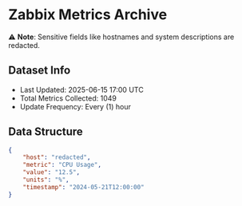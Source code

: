 # Zabbix Metrics Archive

⚠️ **Note**: Sensitive fields like hostnames and system descriptions are redacted.

## Dataset Info
- Last Updated: 2025-06-15 17:00 UTC
- Total Metrics Collected: 1049
- Update Frequency: Every (1) hour

## Data Structure
```json
{
    "host": "redacted",
    "metric": "CPU Usage",
    "value": "12.5",
    "units": "%",
    "timestamp": "2024-05-21T12:00:00"
}
```
